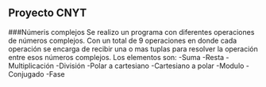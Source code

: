 ## Proyecto CNYT
###Númeris complejos
Se realizo un programa con diferentes operaciones de números complejos. Con un total de 9 operaciones en donde cada operación se encarga de 
recibir una o mas tuplas para resolver la operación entre esos números complejos.
Los elementos son:
-Suma
-Resta
-Multiplicación
-División
-Polar a cartesiano
-Cartesiano a polar
-Modulo
-Conjugado
-Fase

